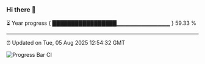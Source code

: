 ### Hi there 👋

⏳ Year progress { █████████████████▁▁▁▁▁▁▁▁▁▁▁▁▁ } 59.33 %

---

⏰ Updated on Tue, 05 Aug 2025 12:54:32 GMT

![Progress Bar CI](https://github.com/liununu/liununu/workflows/Progress%20Bar%20CI/badge.svg)
